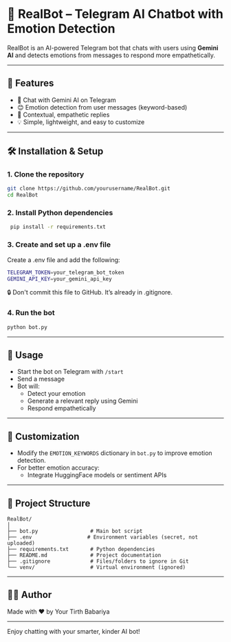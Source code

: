 # 🤖 RealBot – Telegram AI Chatbot with Emotion Detection

RealBot is an AI-powered Telegram bot that chats with users using **Gemini AI** and detects emotions from messages to respond more empathetically.

---

## 🚀 Features

- 💬 Chat with Gemini AI on Telegram
- 😊 Emotion detection from user messages (keyword-based)
- 🤗 Contextual, empathetic replies
- 💡 Simple, lightweight, and easy to customize

---

## 🛠️ Installation & Setup

### 1. Clone the repository

```bash
git clone https://github.com/yourusername/RealBot.git
cd RealBot
```

### 2. Install Python dependencies

```bash
 pip install -r requirements.txt
 ```

 ### 3. Create and set up a .env file
Create a .env file and add the following:

```bash
TELEGRAM_TOKEN=your_telegram_bot_token
GEMINI_API_KEY=your_gemini_api_key

 ```
 🔒 Don't commit this file to GitHub. It’s already in .gitignore.

 ### 4. Run the bot

 ```bash
 python bot.py

 ```
 ---

## 💬 Usage
- Start the bot on Telegram with `/start`
- Send a message
- Bot will:
   - Detect your emotion
   - Generate a relevant reply using Gemini
   - Respond empathetically

---

## 🔧 Customization
- Modify the `EMOTION_KEYWORDS` dictionary in `bot.py` to improve emotion detection.
- For better emotion accuracy:
   - Integrate HuggingFace models or sentiment APIs

---

## 📁 Project Structure
``` 
RealBot/
│
├── bot.py                 # Main bot script
├── .env                  # Environment variables (secret, not uploaded)
├── requirements.txt       # Python dependencies
├── README.md              # Project documentation
├── .gitignore             # Files/folders to ignore in Git
└── venv/                  # Virtual environment (ignored)
```   

---

## 👨‍💻 Author
Made with ❤️ by Your Tirth Babariya

---

Enjoy chatting with your smarter, kinder AI bot!
